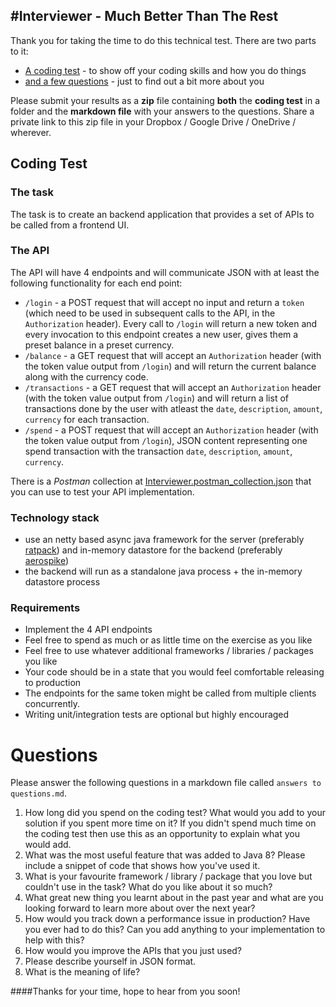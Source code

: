 #Interviewer - Much Better Than The Rest
----------------------------------------

Thank you for taking the time to do this technical test. There are two parts to it:

- [A coding test](#coding-test) - to show off your coding skills and how you do things
- [and a few questions](#questions) - just to find out a bit more about you

Please submit your results as a **zip** file containing **both** the **coding test** in a folder and the **markdown file** with your answers to the questions. Share a private link to this zip file in your Dropbox / Google Drive / OneDrive / wherever.

## Coding Test

### The task

The task is to create an backend application that provides a set of APIs to be called from a frontend UI.

### The API

The API will have 4 endpoints and will communicate JSON with at least the following functionality for each end point:

- `/login` -  a POST request that will accept no input and return a `token` (which need to be used in subsequent calls to the API, in the `Authorization` header). Every call  to `/login` will return a new token and every invocation to this endpoint creates a new user, gives them a preset balance in a preset currency. 
- `/balance` -  a GET request that will accept an `Authorization` header (with the token value output from `/login`) and  will return the current balance along with the currency code.
- `/transactions` - a GET request that will accept an `Authorization` header (with the token value output from `/login`) and  will return a list of transactions done by the user with atleast the `date`, `description`, `amount`, `currency` for each transaction.
- `/spend` - a POST request that will accept an `Authorization` header (with the token value output from `/login`), JSON content representing one spend transaction with the transaction `date`, `description`, `amount`, `currency`.

There is a *Postman* collection at [Interviewer.postman_collection.json](https://github.com/shanmuha/interviewer/blob/master/Interviewer.postman_collection.json) that you can use to test your API implementation.

### Technology stack

- use an netty based async java framework for the server (preferably [ratpack](https://ratpack.io)) and in-memory datastore for the backend (preferably [aerospike](http://www.aerospike.com/))
- the backend will run as a standalone java process + the in-memory datastore process

### Requirements

- Implement the 4 API endpoints
- Feel free to spend as much or as little time on the exercise as you like
- Feel free to use whatever additional frameworks / libraries / packages you like
- Your code should be in a state that you would feel comfortable releasing to production
- The endpoints for the same token might be called from multiple clients concurrently.
- Writing unit/integration tests are optional but highly encouraged

# Questions

Please answer the following questions in a markdown file called `answers to questions.md`.

1. How long did you spend on the coding test? What would you add to your solution if you spent more time on it? If you didn't spend much time on the coding test then use this as an opportunity to explain what you would add.
2. What was the most useful feature that was added to Java 8? Please include a snippet of code that shows how you've used it.
3. What is your favourite framework / library / package that you love but couldn't use in the task? What do you like about it so much?
4. What great new thing you learnt about in the past year and what are you looking forward to learn more about over the next year?
5. How would you track down a performance issue in production? Have you ever had to do this? Can you add anything to your implementation to help with this?
6. How would you improve the APIs that you just used?
7. Please describe yourself in JSON format.
8. What is the meaning of life?

####Thanks for your time, hope to hear from you soon!
